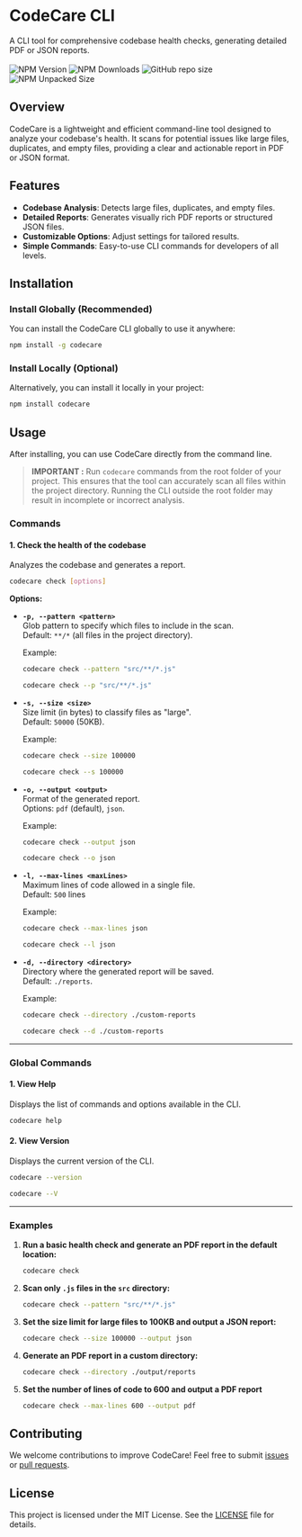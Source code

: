 # CodeCare CLI

A CLI tool for comprehensive codebase health checks, generating detailed PDF or JSON reports.<br><br>
![NPM Version](https://img.shields.io/npm/v/codecare?style=flat-square&logo=npm&label=npm%20version&color=dark-green)
![NPM Downloads](https://img.shields.io/npm/d18m/codecare?style=flat-square&logo=npm) ![GitHub repo size](https://img.shields.io/github/repo-size/rakshixh/CodeCare?style=flat-square&logo=github&color=dark-green) ![NPM Unpacked Size](https://img.shields.io/npm/unpacked-size/codecare?style=flat-square&logo=npm&label=npm%20package%20size&color=dark-green)

## Overview

CodeCare is a lightweight and efficient command-line tool designed to analyze your codebase's health. It scans for potential issues like large files, duplicates, and empty files, providing a clear and actionable report in PDF or JSON format.

## Features

- **Codebase Analysis**: Detects large files, duplicates, and empty files.
- **Detailed Reports**: Generates visually rich PDF reports or structured JSON files.
- **Customizable Options**: Adjust settings for tailored results.
- **Simple Commands**: Easy-to-use CLI commands for developers of all levels.

## Installation

### Install Globally (Recommended)

You can install the CodeCare CLI globally to use it anywhere:

```bash
npm install -g codecare
```

### Install Locally (Optional)

Alternatively, you can install it locally in your project:

```bash
npm install codecare
```

## Usage

After installing, you can use CodeCare directly from the command line.

> **IMPORTANT :** Run `codecare` commands from the root folder of your project. This ensures that the tool can accurately scan all files within the project directory. Running the CLI outside the root folder may result in incomplete or incorrect analysis.

### Commands

#### 1. **Check the health of the codebase**

Analyzes the codebase and generates a report.

```bash
codecare check [options]
```

**Options:**

- **`-p, --pattern <pattern>`**  
  Glob pattern to specify which files to include in the scan.  
  Default: `**/*` (all files in the project directory).

  Example:

  ```bash
  codecare check --pattern "src/**/*.js"
  ```

  ```bash
  codecare check --p "src/**/*.js"
  ```

- **`-s, --size <size>`**  
  Size limit (in bytes) to classify files as "large".  
  Default: `50000` (50KB).

  Example:

  ```bash
  codecare check --size 100000
  ```

  ```bash
  codecare check --s 100000
  ```

- **`-o, --output <output>`**  
  Format of the generated report.  
  Options: `pdf` (default), `json`.

  Example:

  ```bash
  codecare check --output json
  ```

  ```bash
  codecare check --o json
  ```

- **`-l, --max-lines <maxLines>`**  
  Maximum lines of code allowed in a single file.  
  Default: `500` lines

  Example:

  ```bash
  codecare check --max-lines json
  ```

  ```bash
  codecare check --l json
  ```

- **`-d, --directory <directory>`**  
  Directory where the generated report will be saved.  
  Default: `./reports`.

  Example:

  ```bash
  codecare check --directory ./custom-reports
  ```

  ```bash
  codecare check --d ./custom-reports
  ```

---

### **Global Commands**

#### 1. **View Help**

Displays the list of commands and options available in the CLI.

```bash
codecare help
```

#### 2. **View Version**

Displays the current version of the CLI.

```bash
codecare --version
```

```bash
codecare --V
```

---

### **Examples**

1. **Run a basic health check and generate an PDF report in the default location:**

   ```bash
   codecare check
   ```

2. **Scan only `.js` files in the `src` directory:**

   ```bash
   codecare check --pattern "src/**/*.js"
   ```

3. **Set the size limit for large files to 100KB and output a JSON report:**

   ```bash
   codecare check --size 100000 --output json
   ```

4. **Generate an PDF report in a custom directory:**

   ```bash
   codecare check --directory ./output/reports
   ```

5. **Set the number of lines of code to 600 and output a PDF report**

   ```bash
   codecare check --max-lines 600 --output pdf
   ```

## Contributing

We welcome contributions to improve CodeCare! Feel free to submit [issues](https://github.com/rakshixh/CodeCare/issues) or [pull requests](https://github.com/rakshixh/CodeCare/pulls).

## License

This project is licensed under the MIT License. See the [LICENSE](https://github.com/rakshixh/CodeCare/blob/main/LICENSE) file for details.
